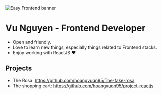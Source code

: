 ![Easy Frontend banner](https://res.cloudinary.com/kimwy/image/upload/v1598840121/easyfrontend/easy-frontend-banner-cropped_yjw0g0.jpg)

# Vu Nguyen - Frontend Developer

- Open and friendly.
- Love to learn new things, especially things related to Frontend stacks.
- Enjoy working with ReactJS ❤

## Projects

- The Rosa: https://github.com/hoangvuqn95/The-fake-rosa
- The shopping cart: https://github.com/hoangvuqn95/project-reactjs
